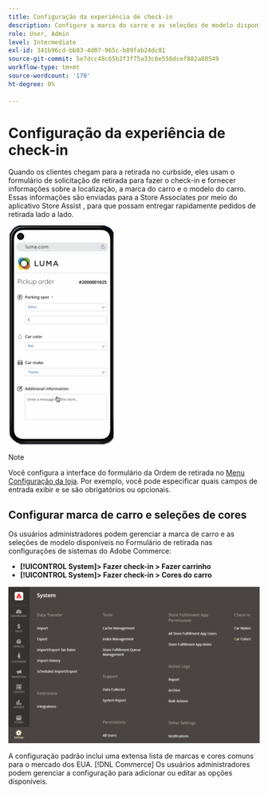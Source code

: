 ```yaml
---
title: Configuração da experiência de check-in
description: Configure a marca do carro e as seleções de modelo disponíveis para os clientes que selecionam o lado do lado do cursor ao preencherem o formulário de ordem de retirada.
role: User, Admin
level: Intermediate
exl-id: 341b96cd-bb83-4d07-965c-b09fab24dc81
source-git-commit: 5e7dcc48c65b2f3f75a33c6e556dcef882a80549
workflow-type: tm+mt
source-wordcount: '170'
ht-degree: 0%

---
```


# Configuração da experiência de check-in

Quando os clientes chegam para a retirada no curbside, eles usam o formulário de solicitação de retirada para fazer o check-in e fornecer informações sobre a localização, a marca do carro e o modelo do carro. Essas informações são enviadas para a Store Associates por meio do aplicativo Store Assist , para que possam entregar rapidamente pedidos de retirada lado a lado.

![[!DNL Check-In Experience Car Make] e [!DNL Model] configurações para retirada de lado da curva](assets/checkin-system-settings-car-options.png)

>[!NOTE]
>
>Você configura a interface do formulário da Ordem de retirada no [Menu Configuração da loja](merchant-store-configuration.md#configure-check-in-experience-interface-options). Por exemplo, você pode especificar quais campos de entrada exibir e se são obrigatórios ou opcionais.


## Configurar marca de carro e seleções de cores

Os usuários administradores podem gerenciar a marca de carro e as seleções de modelo disponíveis no Formulário de retirada nas configurações de sistemas do Adobe Commerce:

- **[!UICONTROL System]> Fazer check-in > Fazer carrinho**
- **[!UICONTROL System]> Fazer check-in > Cores do carro**

![[!DNL Check-In Experience system configuration for curbside pickup]](assets/check-in-experience-system-config.png)

A configuração padrão inclui uma extensa lista de marcas e cores comuns para o mercado dos EUA. [!DNL Commerce] Os usuários administradores podem gerenciar a configuração para adicionar ou editar as opções disponíveis.
